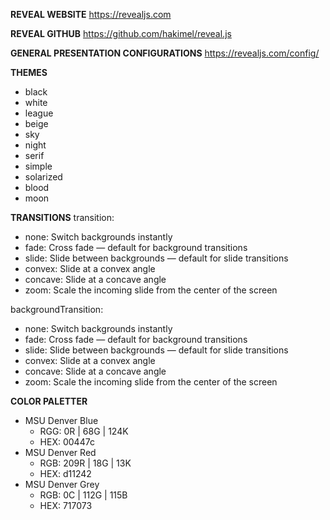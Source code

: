 **REVEAL WEBSITE**
https://revealjs.com

**REVEAL GITHUB**
https://github.com/hakimel/reveal.js

**GENERAL PRESENTATION CONFIGURATIONS**
https://revealjs.com/config/

**THEMES**
* black
* white
* league
* beige
* sky
* night
* serif
* simple
* solarized
* blood
* moon

**TRANSITIONS**
transition:
* none:    Switch backgrounds instantly
* fade:    Cross fade — default for background transitions
* slide:   Slide between backgrounds — default for slide transitions
* convex:  Slide at a convex angle
* concave: Slide at a concave angle
* zoom:    Scale the incoming slide from the center of the screen

backgroundTransition:
* none:    Switch backgrounds instantly
* fade:    Cross fade — default for background transitions
* slide:   Slide between backgrounds — default for slide transitions
* convex:  Slide at a convex angle
* concave: Slide at a concave angle
* zoom:    Scale the incoming slide from the center of the screen

**COLOR PALETTER**
* MSU Denver Blue
  * RGG: 0R | 68G | 124K
  * HEX: 00447c
* MSU Denver Red
  * RGB: 209R | 18G | 13K
  * HEX:  d11242
* MSU Denver Grey
  * RGB: 0C | 112G | 115B
  * HEX: 717073